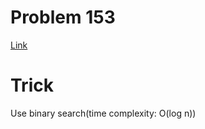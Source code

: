 # Problem 153
[Link](https://leetcode.com/problems/find-minimum-in-rotated-sorted-array/description/)

# Trick
Use binary search(time complexity: O(log n))
